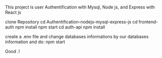 This project is user Authentification with Mysql, Node js, and Express with React js

clone Repository
cd Authentification-nodejs-mysql-express-js
cd frontend-auth
npm install
npm start
cd auth-api
npm install

create a .env file and change databases informations by our databases information
and do: npm start

Good .!